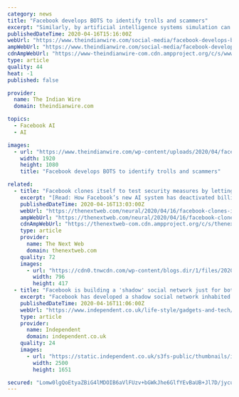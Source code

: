```yaml
---
category: news
title: "Facebook develops BOTS to identify trolls and scammers"
excerpt: "Similarly, by artificial intelligence systems simulation can train players. In this case bots work to violate Facebook’s terms and conditions in order to understand the spams and trolls. A research paper about WES says that WES(Web-Enabled Simulation ) will help Facebook engineers to identify and fix the undesired consequences of new updates ..."
publishedDateTime: 2020-04-16T15:16:00Z
webUrl: "https://www.theindianwire.com/social-media/facebook-develops-bots-to-identify-trolls-and-scammers-269106/"
ampWebUrl: "https://www.theindianwire.com/social-media/facebook-develops-bots-to-identify-trolls-and-scammers-269106/amp/"
cdnAmpWebUrl: "https://www-theindianwire-com.cdn.ampproject.org/c/s/www.theindianwire.com/social-media/facebook-develops-bots-to-identify-trolls-and-scammers-269106/amp/"
type: article
quality: 44
heat: -1
published: false

provider:
  name: The Indian Wire
  domain: theindianwire.com

topics:
  - Facebook AI
  - AI

images:
  - url: "https://www.theindianwire.com/wp-content/uploads/2020/04/facebook-newF-logo-1920.png"
    width: 1920
    height: 1080
    title: "Facebook develops BOTS to identify trolls and scammers"

related:
  - title: "Facebook clones itself to test security measures by letting bots roam free"
    excerpt: "[Read: How Facebook’s new AI system has deactivated billions of fake accounts] Facebook revealed the “web-enabled simulation” (WES) in a research paper published on Wednesday. The authors describe a virtual social network populated by bots, which “simulate real-user interactions and social behavior on the real platform infrastructure ..."
    publishedDateTime: 2020-04-16T13:03:00Z
    webUrl: "https://thenextweb.com/neural/2020/04/16/facebook-clones-itself-to-test-security-measures-by-letting-bots-roam-free/"
    ampWebUrl: "https://thenextweb.com/neural/2020/04/16/facebook-clones-itself-to-test-security-measures-by-letting-bots-roam-free/amp/"
    cdnAmpWebUrl: "https://thenextweb-com.cdn.ampproject.org/c/s/thenextweb.com/neural/2020/04/16/facebook-clones-itself-to-test-security-measures-by-letting-bots-roam-free/amp/"
    type: article
    provider:
      name: The Next Web
      domain: thenextweb.com
    quality: 72
    images:
      - url: "https://cdn0.tnwcdn.com/wp-content/blogs.dir/1/files/2020/04/Untitled-design-2-796x417.png"
        width: 796
        height: 417
  - title: "Facebook is building a 'shadow' social network just for bots"
    excerpt: "Facebook has developed a shadow social network inhabited entirely by bots in an effort to better understand how trolls and scammers operate on its platform. The Web-Enabled Simulation (WES) was revealed in a research paper that explains how artificial intelligence sims that mimic human behaviour are being deployed on a hidden version of Facebook."
    publishedDateTime: 2020-04-16T11:06:00Z
    webUrl: "https://www.independent.co.uk/life-style/gadgets-and-tech/news/facebook-secret-social-network-ai-bots-simulation-scams-trolls-a9468026.html"
    type: article
    provider:
      name: Independent
      domain: independent.co.uk
    quality: 24
    images:
      - url: "https://static.independent.co.uk/s3fs-public/thumbnails/image/2018/04/20/11/rts1o7zd.jpg"
        width: 2500
        height: 1651

secured: "Lomw0lgQoEtyaZBiG4lMDOIB6aVlFUzv+bGWkJhe6GlfYEvBaUB+Jl7D/jycuLlr8g1dbkfXc+F1pg1iVlx39eQY4e/a/ip+YlaHL4ke85p58lg+gI03V0wNJ73OYNhAh2QYvmor+8Bk0gdUc/MnzYytYCxL4R2tY79d3Abt6nEHT1ghFUcPW5nTVQ1v6T5mfK7fNj+uscoul/VbdtoYCEru6lY/hzOlqc/ZRZ0cWpNv2tAF/9ixr4bOoSZPtRqmW6jbqJFqFmE+SdlzZpeXjC0zhpX1+uJHgl6wx5HqH23P5ubYG45ZWpsY1VkXZI2h;M6xZpFuqGj6LRq9HWTnkmQ=="
---
```


